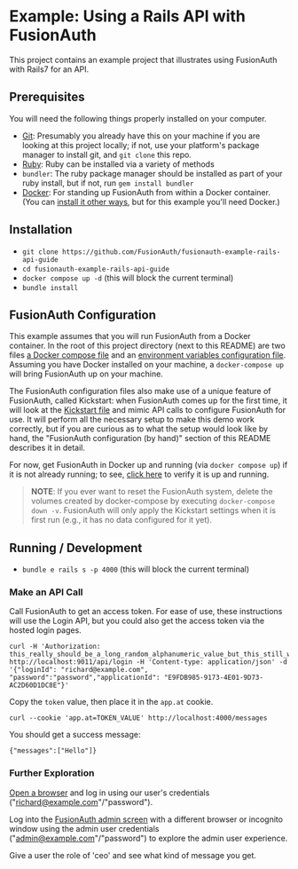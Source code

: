 # Example: Using a Rails API with FusionAuth

This project contains an example project that illustrates using FusionAuth with Rails7 for an API.

## Prerequisites
You will need the following things properly installed on your computer.

* [Git](http://git-scm.com/): Presumably you already have this on your machine if you are looking at this project locally; if not, use your platform's package manager to install git, and `git clone` this repo.
* [Ruby](https://www.ruby-lang.org/en/): Ruby can be installed via a variety of methods
* `bundler`: The ruby package manager should be installed as part of your ruby install, but if not, run `gem install bundler`
* [Docker](https://www.docker.com): For standing up FusionAuth from within a Docker container. (You can [install it other ways](https://fusionauth.io/docs/v1/tech/installation-guide/), but for this example you'll need Docker.)

## Installation
* `git clone https://github.com/FusionAuth/fusionauth-example-rails-api-guide`
* `cd fusionauth-example-rails-api-guide`
* `docker compose up -d` (this will block the current terminal)
* `bundle install`

## FusionAuth Configuration

This example assumes that you will run FusionAuth from a Docker container. In the root of this project directory (next to this README) are two files [a Docker compose file](./docker-compose.yml) and an [environment variables configuration file](./.env). Assuming you have Docker installed on your machine, a `docker-compose up` will bring FusionAuth up on your machine.

The FusionAuth configuration files also make use of a unique feature of FusionAuth, called Kickstart: when FusionAuth comes up for the first time, it will look at the [Kickstart file](./kickstart/kickstart.json) and mimic API calls to configure FusionAuth for use. It will perform all the necessary setup to make this demo work correctly, but if you are curious as to what the setup would look like by hand, the "FusionAuth configuration (by hand)" section of this README describes it in detail.

For now, get FusionAuth in Docker up and running (via `docker compose up`) if it is not already running; to see, [click here](http://localhost:9011/) to verify it is up and running.

> **NOTE**: If you ever want to reset the FusionAuth system, delete the volumes created by docker-compose by executing `docker-compose down -v`. FusionAuth will only apply the Kickstart settings when it is first run (e.g., it has no data configured for it yet).


## Running / Development

* `bundle e rails s -p 4000` (this will block the current terminal)

### Make an API Call

Call FusionAuth to get an access token. For ease of use, these instructions will use the Login API, but you could also get the access token via the hosted login pages.

```
curl -H 'Authorization: this_really_should_be_a_long_random_alphanumeric_value_but_this_still_works' http://localhost:9011/api/login -H 'Content-type: application/json' -d '{"loginId": "richard@example.com", "password":"password","applicationId": "E9FDB985-9173-4E01-9D73-AC2D60D1DC8E"}'
```

Copy the `token` value, then place it in the `app.at` cookie.

```
curl --cookie 'app.at=TOKEN_VALUE' http://localhost:4000/messages
```

You should get a success message:

```
{"messages":["Hello"]}
```

### Further Exploration

[Open a browser](http://localhost:4000) and log in using our user's credentials ("richard@example.com"/"password").

Log into the [FusionAuth admin screen](http://localhost:9011) with a different browser or incognito window using the admin user credentials ("admin@example.com"/"password") to explore the admin user experience.

Give a user the role of 'ceo' and see what kind of message you get.
